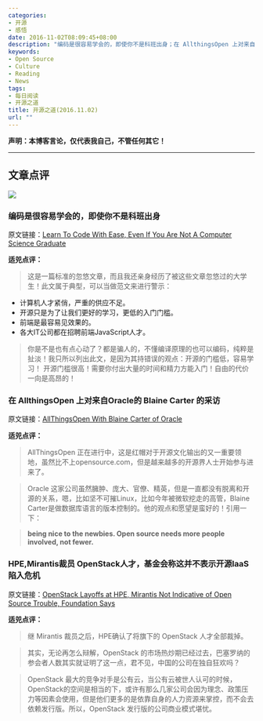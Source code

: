 ```yaml
---
categories:
- 开源
- 感悟
date: 2016-11-02T08:09:45+08:00
description: "编码是很容易学会的，即使你不是科班出身；在 AllthingsOpen 上对来自Oracle的 Blaine Carter 的采访；HPE,Mirantis裁员 OpenStack人才，基金会称这并不表示开源IaaS陷入危机"
keywords:
- Open Source
- Culture
- Reading
- News
tags:
- 每日阅读
- 开源之道
title: 开源之道(2016.11.02)
url: ""
---
```


**声明：本博客言论，仅代表我自己，不管任何其它！**

---

## 文章点评

![](http://images.huffingtonpost.com/2016-10-28-1477617868-3704002-Javascript-thumb.jpg)

### 编码是很容易学会的，即使你不是科班出身

原文链接：[Learn To Code With Ease, Even If You Are Not A Computer Science Graduate](http://www.huffingtonpost.com/shinjini-das/learn-to-code-with-ease-e_b_12484862.html?ir=Technology)

**适兕点评：**

> 这是一篇标准的忽悠文章，而且我还亲身经历了被这些文章忽悠过的大学生！此文属于典型，可以当做范文来进行警示：

* 计算机人才紧俏，严重的供应不足。
* 开源只是为了让我们更好的学习，更低的入门门槛。
* 前端是最容易见效果的。
* 各大IT公司都在招聘前端JavaScript人才。

> 你是不是也有点心动了？都是骗人的，不懂编译原理的也可以编码，纯粹是扯淡！我只所以列出此文，是因为其持错误的观点：开源的门槛低，容易学习！ 开源门槛很高！需要你付出大量的时间和精力方能入门！自由的代价一向是高昂的！

### 在 AllthingsOpen 上对来自Oracle的 Blaine Carter 的采访

原文链接：[AllThingsOpen With Blaine Carter of Oracle](https://dzone.com/articles/allthingsopen-with-blaine-carter-of-oracle)

**适兕点评：**

> AllThingsOpen 正在进行中，这是红帽对于开源文化输出的又一重要领地，虽然比不上opensource.com，但是越来越多的开源界人士开始参与进来了。

> Oracle 这家公司虽然臃肿、庞大、官僚、精英，但是一直都没有脱离和开源的关系，嗯，比如坚不可摧Linux，比如今年被微软挖走的高管，Blaine Carter是做数据库语言的版本控制的。他的观点和愿望是蛮好的！引用一下：

>  **being nice to the newbies.  Open source needs more people involved, not fewer.**


 
### HPE,Mirantis裁员 OpenStack人才，基金会称这并不表示开源IaaS陷入危机

原文链接：[OpenStack Layoffs at HPE, Mirantis Not Indicative of Open Source Trouble, Foundation Says](http://talkincloud.com/cloud-computing-and-open-source/openstack-layoffs-hpe-mirantis-not-indicative-open-source-trouble-fo)

**适兕点评：**

> 继 Mirantis 裁员之后，HPE确认了将旗下的 OpenStack 人才全部裁掉。

> 其实，无论再怎么辩解，OpenStack 的市场热炒期已经过去，巴塞罗纳的参会者人数其实就证明了这一点，君不见，中国的公司在独自狂欢吗？

> OpenStack 最大的竞争对手是公有云，当公有云被世人认可的时候，OpenStack的空间是相当的下，或许有那么几家公司会因为理念、政策压力等因素会使用，但是他们更多的是依靠自身的人力资源来掌控，而不会去依赖发行版。所以，OpenStack 发行版的公司商业模式堪忧。
